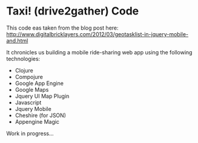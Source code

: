# Taxi! (drive2gather) Code #
This code eas taken from the blog post here: http://www.digitalbricklayers.com/2012/03/geotasklist-in-jquery-mobile-and.html

It chronicles us building a mobile ride-sharing web app using the following technologies:

- Clojure
- Compojure
- Google App Engine
- Google Maps
- Jquery UI Map Plugin 
- Javascript
- Jquery Mobile
- Cheshire (for JSON)
- Appengine Magic

Work in progress...